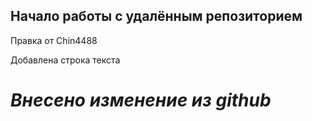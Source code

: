 ## Начало работы с удалённым репозиторием

Правка от Chin4488

Добавлена строка текста

# *Внесено изменение из github*
